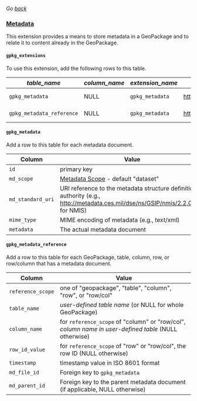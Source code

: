_Go [back](../getting-started.md)_

### [Metadata](http://www.geopackage.org/spec120/#extension_metadata)
This extension provides a means to store metadata in a GeoPackage and to relate it to content already in the GeoPackage. 

#### `gpkg_extensions`
To use this extension, add the following rows to this table.

| *table_name* | *column_name* | *extension_name* | *definition* | *scope* |
| ------------ | ------------- | ---------------- | ------------ | ------- |
| `gpkg_metadata`   | NULL  | `gpkg_metadata`   | http://www.geopackage.org/spec120/#extension_metadata | _read-write_  |
| `gpkg_metadata_reference`   | NULL  | `gpkg_metadata`   | http://www.geopackage.org/spec120/#extension_metadata | _read-write_  |

#### `gpkg_metadata`
Add a row to this table for each metadata document.

| Column        | Value       |
| ------------- |-------------|
| `id`  | primary key |
| `md_scope` | [Metadata Scope](http://www.geopackage.org/spec120/#metadata_scopes) - default "dataset" |
| `md_standard_uri` | URI reference to the metadata structure definition authority (e.g., http://metadata.ces.mil/dse/ns/GSIP/nmis/2.2.0/doc for NMIS) |
| `mime_type` | MIME encoding of metadata (e.g., text/xml)|
| `metadata` | The actual metadata document |

#### `gpkg_metadata_reference`
Add a row to this table for each GeoPackage, table, column, row, or row/column that has a metadata document.

| Column        | Value       |
| ------------- |-------------|
| `reference_scope`  | one of "geopackage", "table", "column", "row", or "row/col" |
| `table_name` | _user-defined table name_ (or NULL for whole GeoPackage)|
| `column_name` | for `reference_scope` of "column" or "row/col", _column name in user-defined table_ (NULL otherwise) |
| `row_id_value` | for `reference_scope` of "row" or "row/col", the row ID (NULL otherwise) |
| `timestamp` | timestamp value in ISO 8601 format |
| `md_file_id` | Foreign key to `gpkg_metadata` |
| `md_parent_id` | Foreign key to the parent metadata document (if applicable, NULL otherwise) |


